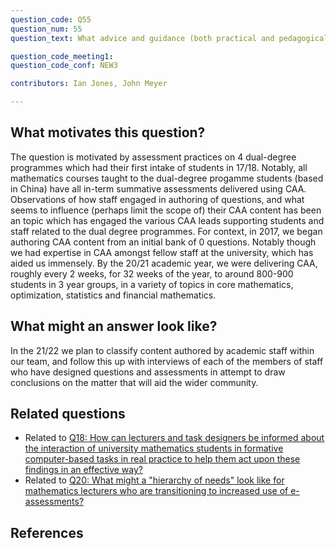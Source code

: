```yaml
---
question_code: Q55 
question_num: 55 
question_text: What advice and guidance (both practical and pedagogical) is available to mathematics lecturers about using e-assessment in their courses, and to what extent do they engage with it? 

question_code_meeting1:  
question_code_conf: NEW3 

contributors: Ian Jones, John Meyer

---
```



## What motivates this question?

The question is motivated by assessment practices on 4 dual-degree programmes which had their first intake of students in 17/18. Notably, all mathematics courses taught to the dual-degree progamme students (based in China) have all in-term summative assessments delivered using CAA. Observations of how staff engaged in authoring of questions, and what seems to influence (perhaps limit the scope of) their CAA content has been an topic which has engaged the various CAA leads supporting students and staff related to the dual degree programmes. For context, in 2017, we began authoring CAA content from an initial bank of 0 questions. Notably though we had expertise in CAA amongst fellow staff at the university, which has aided us immensely. By the 20/21 academic year, we were delivering CAA, roughly every 2 weeks, for 32 weeks of the year, to around 800-900 students in 3 year groups, in a variety of topics in core mathematics, optimization, statistics and financial mathematics.  

## What might an answer look like?

In the 21/22 we plan to classify content authored by academic staff within our team, and follow this up with interviews of each of the members of staff who have designed questions and assessments in attempt to draw conclusions on the matter that will aid the wider community. 

## Related questions

* Related to [Q18: How can lecturers and task designers be informed about the interaction of university mathematics students in formative computer-based tasks in real practice to help them act upon these findings in an effective way?](Q18)
* Related to [Q20: What might a "hierarchy of needs" look like for mathematics lecturers who are transitioning to increased use of e-assessments?](Q20)

## References
